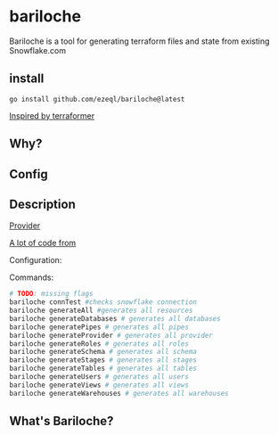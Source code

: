 # bariloche

Bariloche is a tool for generating terraform files and state from existing Snowflake.com

## install

`go install github.com/ezeql/bariloche@latest`

[Inspired by terraformer](https://github.com/GoogleCloudPlatform/terraformer/)

## Why?

## Config

## Description

[Provider](https://github.com/chanzuckerberg/terraform-provider-snowflake)

[A lot of code from](https://github.com/chanzuckerberg/terraform-provider-snowflake)

Configuration:

Commands:

```bash
# TODO: missing flags
bariloche connTest #checks snowflake connection
bariloche generateAll #generates all resources
bariloche generateDatabases # generates all databases
bariloche generatePipes # generates all pipes
bariloche generateProvider # generates all provider
bariloche generateRoles # generates all roles
bariloche generateSchema # generates all schema
bariloche generateStages # generates all stages
bariloche generateTables # generates all tables
bariloche generateUsers # generates all users
bariloche generateViews # generates all views
bariloche generateWarehouses # generates all warehouses
```

## What's Bariloche?
